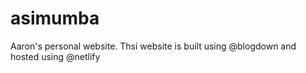 # asimumba
Aaron's personal website. Thsi website is built using @blogdown and hosted using @netlify
